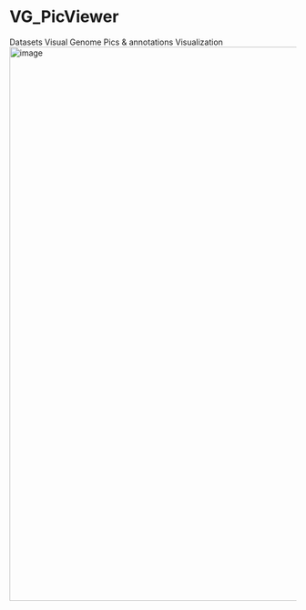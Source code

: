 # VG_PicViewer
Datasets Visual Genome Pics &amp; annotations Visualization
<img width="972" alt="image" src="https://user-images.githubusercontent.com/33905626/230709504-701a7510-1807-4fea-a668-5b222fcc640c.png">
